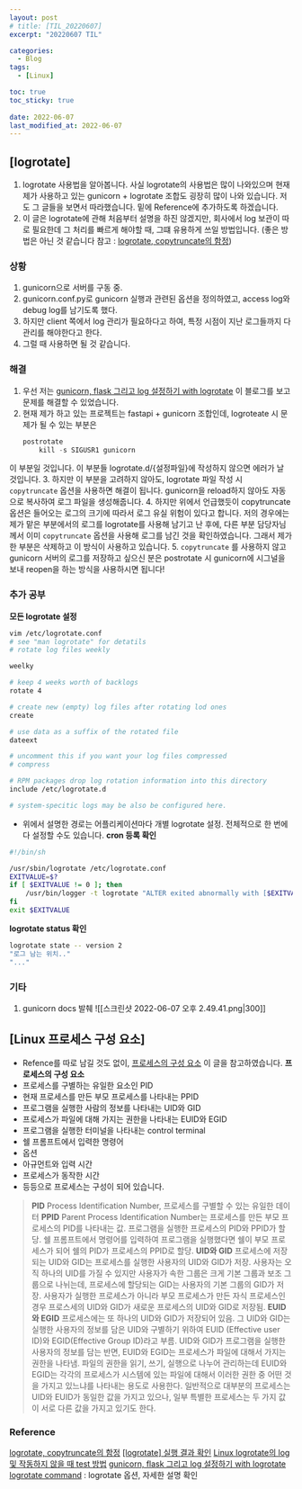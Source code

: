 ```yaml
---
layout: post
# title: [TIL_20220607]
excerpt: "20220607 TIL"

categories:
  - Blog
tags:
  - [Linux]

toc: true
toc_sticky: true
 
date: 2022-06-07
last_modified_at: 2022-06-07
---
```


## [logrotate]
1. logrotate 사용법을 알아봅니다. 사실 logrotate의 사용법은 많이 나와있으며 현재 제가 사용하고 있는 gunicorn + logrotate 조합도 굉장히 많이 나와 있습니다. 저도 그 글들을 보면서 따라했습니다. 밑에 Reference에 추가하도록 하겠습니다.
2. 이 글은 logrotate에 관해 처음부터 설명을 하진 않겠지만, 회사에서 log 보관이 따로 필요한데 그 처리를 빠르게 해야할 때, 그떄 유용하게 쓰일 방법입니다. (좋은 방법은 아닌 것 같습니다 참고 : [logrotate, copytruncate의 함정](https://brunch.co.kr/@alden/27))
### 상황
1. gunicorn으로 서버를 구동 중. 
2. gunicorn.conf.py로 gunicorn 실행과 관련된 옵션을 정의하였고, access log와 debug log를 남기도록 했다.
3. 하지만 client 쪽에서 log 관리가 필요하다고 하여, 특정 시점이 지난 로그들까지 다 관리를 해야한다고 한다.
4. 그럴 때 사용하면 될 것 같습니다.
### 해결
1. 우선 저는 [gunicorn, flask 그리고 log 설정하기 with logrotate](https://m.blog.naver.com/semtul79/221501251102) 이 블로그를 보고 문제를 해결할 수 있었습니다.
2. 현재 제가 하고 있는 프로젝트는 fastapi + gunicorn 조합인데, logroteate 시 문제가 될 수 있는 부분은
	```python
	postrotate
		kill -s SIGUSR1 gunicorn
	```
이 부분일 것입니다. 이 부분들 logrotate.d/{설정파일}에 작성하지 않으면 에러가 날 것입니다.
3. 하지만 이 부분을 고려하지 않아도, logrotate 파일 작성 시 `copytruncate` 옵션을 사용하면 해결이 됩니다. gunicorn을 reload하지 않아도 자동으로 복사하여 로그 파일을 생성해줍니다.
4. 하지만 위에서 언급했듯이 copytruncate 옵션은 들어오는 로그의 크기에 따라서 로그 유실 위험이 있다고 합니다. 저의 경우에는 제가 맡은 부분에서의 로그를 logrotate를 사용해 남기고 난 후에, 다른 부분 담당자님께서 이미 `copytruncate` 옵션을 사용해 로그를 남긴 것을 확인하였습니다. 그래서 제가 한 부분은 삭제하고 이 방식이 사용하고 있습니다. 
5. `copytruncate` 를 사용하지 않고 gunicorn 서버의 로그를 저장하고 싶으신 분은 postrotate 시 gunicorn에 시그널을 보내 reopen을 하는 방식을 사용하시면 됩니다!
### 추가 공부
**모든 logrotate 설정**
```bash
vim /etc/logrotate.conf
# see "man logrotate" for detatils
# rotate log files weekly

weelky

# keep 4 weeks worth of backlogs
rotate 4

# create new (empty) log files after rotating lod ones
create

# use data as a suffix of the rotated file
dateext

# uncomment this if you want your log files compressed
# compress

# RPM packages drop log rotation information into this directory
include /etc/logrotate.d

# system-specitic logs may be also be configured here.
```
- 위에서 설명한 경로는 어플리케이션마다 개별 logrotate 설정. 전체적으로 한 번에 다  설정할 수도 있습니다.
**cron 등록 확인**
```bash
#!/bin/sh

/usr/sbin/logrotate /etc/logrotate.conf
EXITVALUE=$?
if [ $EXITVALUE != 0 ]; then
	/usr/bin/logger -t logrotate "ALTER exited abnormally with [$EXITVALUE]"
fi
exit $EXITVALUE
```
**logrotate status 확인**
```bash
logrotate state -- version 2
"로그 남는 위치.."
"..."
```
### 기타
1. gunicorn docs 발췌
![[스크린샷 2022-06-07 오후 2.49.41.png|300]]
## [Linux 프로세스 구성 요소]
- Refence를 따로 남길 것도 없이, [프로세스의 구성 요소](https://ttend.tistory.com/688) 이 글을 참고하였습니다.
**프로세스의 구성 요소**
- 프로세스를 구별하는 유일한 요소인 PID
- 현재 프로세스를 만든 부모 프로세스를 나타내는 PPID
- 프로그램을 실행한 사람의 정보를 나타내는 UID와 GID
- 프로세스가 파일에 대해 가지는 권한을 나타내는 EUID와 EGID
- 프로그램을 실행한 터미널을 나타내는 control terminal
- 쉘 프롬프트에서 입력한 명령어
- 옵션
- 아규먼트와 입력 시간
- 프로세스가 동작한 시간
- 등등으로 프로세스는 구성이 되어 있습니다.
> **PID**
> Process Identification Number, 프로세스를 구별할 수 있는 유일한 데이터
> **PPID**
> Parent Process Identification Number는 프로세스를 만든 부모 프로세스의 PID를 나타내는 값. 프로그램을 실행한 프로세스의 PID와 PPID가 할당.
> 쉘 프롬프트에서 명령어를 입력하여 프로그램을 실행했다면 쉘이 부모 프로세스가 되어 쉘의 PID가 프로세스의 PPID로 할당.
> **UID와 GID**
> 프로세스에 저장되는 UID와 GID는 프로세스를 실행한 사용자의 UID와 GID가 저장.
> 사용자는 오직 하나의 UID를 가질 수 있지만 사용자가 속한 그룹은 크게 기본 그룹과 보조 그룹으로 나뉘는데, 프로세스에 할당되는 GID는 사용자의 기본 그룹의 GID가 저장.
> 사용자가 실행한 프로세스가 아니라 부모 프로세스가 만든 자식 프로세스인 경우 프로스세의 UID와 GID가 새로운 프로세스의 UID와 GID로 저장됨.
> **EUID와 EGID**
> 프로세스에는 또 하나의 UID와 GID가 저장되어 있음. 그 UID와 GID는 실행한 사용자의 정보를 담은 UID와 구별하기 위하여 EUID (Effective user ID)와 EGID(Effective Group ID)라고 부름.
> UID와 GID가 프로그램을 실행한 사용자의 정보를 담는 반면, EUID와 EGID는 프로세스가 파일에 대해서 가지는 권한을 나타냄. 파일의 권한을 읽기, 쓰기, 실행으로 나누어 관리하는데 EUID와 EGID는 각각의 프로세스가 시스템에 있는 파일에 대해서 이러한 권한 중 어떤 것을 가지고 있느냐를 나타내는 용도로 사용한다. 일반적으로 대부분의 프로세스는 UID와 EUID가 동일한 값을 가지고 있으나, 일부 특별한 프로세스는 두 가지 값이 서로 다른 값을 가지고 있기도 한다.
### Reference
[logrotate, copytruncate의 함정](https://brunch.co.kr/@alden/27)
[[logrotate] 실행 결과 확인](https://blog.leocat.kr/notes/2018/12/21/check-logrotate-execute-result)
[Linux logrotate의 log 및 작동하지 않을 때 test 방법](http://jason-heo.github.io/sys/admin/2016/08/30/logrotate-test.html)
[gunicorn, flask 그리고 log 설정하기 with logrotate](https://m.blog.naver.com/semtul79/221501251102)
[logrotate command](https://m.blog.naver.com/PostView.naver?isHttpsRedirect=true&blogId=sory1008&logNo=221124291927) : logrotate 옵션, 자세한 설명 확인